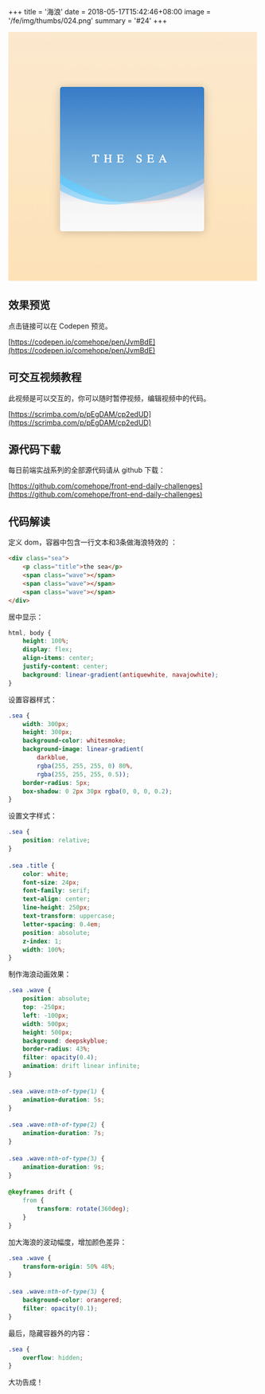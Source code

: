 +++
title = '海浪'
date = 2018-05-17T15:42:46+08:00
image = '/fe/img/thumbs/024.png'
summary = '#24'
+++

![](./work.png)

## 效果预览

点击链接可以在 Codepen 预览。

[https://codepen.io/comehope/pen/JvmBdE](https://codepen.io/comehope/pen/JvmBdE)

## 可交互视频教程

此视频是可以交互的，你可以随时暂停视频，编辑视频中的代码。

[https://scrimba.com/p/pEgDAM/cp2edUD](https://scrimba.com/p/pEgDAM/cp2edUD)

## 源代码下载

每日前端实战系列的全部源代码请从 github 下载：

[https://github.com/comehope/front-end-daily-challenges](https://github.com/comehope/front-end-daily-challenges)

## 代码解读

定义 dom，容器中包含一行文本和3条做海浪特效的 <span>：
```html
<div class="sea">
	<p class="title">the sea</p>
	<span class="wave"></span>
	<span class="wave"></span>
	<span class="wave"></span>
</div>
```

居中显示：
```css
html, body {
	height: 100%;
	display: flex;
	align-items: center;
	justify-content: center;
	background: linear-gradient(antiquewhite, navajowhite);
}
```

设置容器样式：
```css
.sea {
	width: 300px;
	height: 300px;
	background-color: whitesmoke;
	background-image: linear-gradient(
		darkblue,
		rgba(255, 255, 255, 0) 80%,
		rgba(255, 255, 255, 0.5));
	border-radius: 5px;
	box-shadow: 0 2px 30px rgba(0, 0, 0, 0.2);
}
```

设置文字样式：
```css
.sea {
	position: relative;
}

.sea .title {
	color: white;
	font-size: 24px;
	font-family: serif;
	text-align: center;
	line-height: 250px;
	text-transform: uppercase;
	letter-spacing: 0.4em;
	position: absolute;
	z-index: 1;
	width: 100%;
}
```

制作海浪动画效果：
```css
.sea .wave {
	position: absolute;
	top: -250px;
	left: -100px;
	width: 500px;
	height: 500px;
	background: deepskyblue;
	border-radius: 43%;
	filter: opacity(0.4);
	animation: drift linear infinite;
}

.sea .wave:nth-of-type(1) {
	animation-duration: 5s;
}

.sea .wave:nth-of-type(2) {
	animation-duration: 7s;
}

.sea .wave:nth-of-type(3) {
	animation-duration: 9s;
}

@keyframes drift {
	from {
		transform: rotate(360deg);
	}
}
```

加大海浪的波动幅度，增加颜色差异：
```css
.sea .wave {
	transform-origin: 50% 48%;
}

.sea .wave:nth-of-type(3) {
	background-color: orangered;
	filter: opacity(0.1);
}
```

最后，隐藏容器外的内容：
```css
.sea {
	overflow: hidden;
}
```

大功告成！
